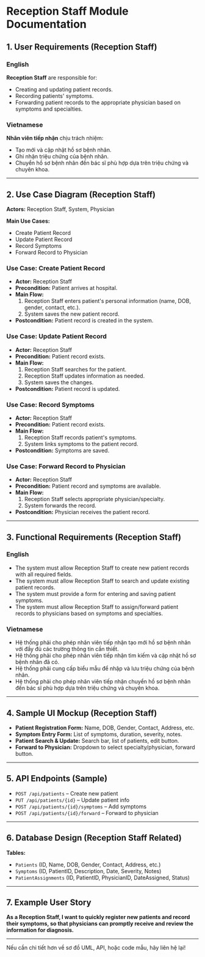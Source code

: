 # Reception Staff Module Documentation

## 1. User Requirements (Reception Staff)

### English
**Reception Staff** are responsible for:
- Creating and updating patient records.
- Recording patients' symptoms.
- Forwarding patient records to the appropriate physician based on symptoms and specialties.

### Vietnamese
**Nhân viên tiếp nhận** chịu trách nhiệm:
- Tạo mới và cập nhật hồ sơ bệnh nhân.
- Ghi nhận triệu chứng của bệnh nhân.
- Chuyển hồ sơ bệnh nhân đến bác sĩ phù hợp dựa trên triệu chứng và chuyên khoa.

---

## 2. Use Case Diagram (Reception Staff)

**Actors:** Reception Staff, System, Physician

**Main Use Cases:**
- Create Patient Record
- Update Patient Record
- Record Symptoms
- Forward Record to Physician

### Use Case: Create Patient Record
- **Actor:** Reception Staff
- **Precondition:** Patient arrives at hospital.
- **Main Flow:**
  1. Reception Staff enters patient's personal information (name, DOB, gender, contact, etc.).
  2. System saves the new patient record.
- **Postcondition:** Patient record is created in the system.

### Use Case: Update Patient Record
- **Actor:** Reception Staff
- **Precondition:** Patient record exists.
- **Main Flow:**
  1. Reception Staff searches for the patient.
  2. Reception Staff updates information as needed.
  3. System saves the changes.
- **Postcondition:** Patient record is updated.

### Use Case: Record Symptoms
- **Actor:** Reception Staff
- **Precondition:** Patient record exists.
- **Main Flow:**
  1. Reception Staff records patient's symptoms.
  2. System links symptoms to the patient record.
- **Postcondition:** Symptoms are saved.

### Use Case: Forward Record to Physician
- **Actor:** Reception Staff
- **Precondition:** Patient record and symptoms are available.
- **Main Flow:**
  1. Reception Staff selects appropriate physician/specialty.
  2. System forwards the record.
- **Postcondition:** Physician receives the patient record.

---

## 3. Functional Requirements (Reception Staff)

### English
- The system must allow Reception Staff to create new patient records with all required fields.
- The system must allow Reception Staff to search and update existing patient records.
- The system must provide a form for entering and saving patient symptoms.
- The system must allow Reception Staff to assign/forward patient records to physicians based on symptoms and specialties.

### Vietnamese
- Hệ thống phải cho phép nhân viên tiếp nhận tạo mới hồ sơ bệnh nhân với đầy đủ các trường thông tin cần thiết.
- Hệ thống phải cho phép nhân viên tiếp nhận tìm kiếm và cập nhật hồ sơ bệnh nhân đã có.
- Hệ thống phải cung cấp biểu mẫu để nhập và lưu triệu chứng của bệnh nhân.
- Hệ thống phải cho phép nhân viên tiếp nhận chuyển hồ sơ bệnh nhân đến bác sĩ phù hợp dựa trên triệu chứng và chuyên khoa.

---

## 4. Sample UI Mockup (Reception Staff)

- **Patient Registration Form:** Name, DOB, Gender, Contact, Address, etc.
- **Symptom Entry Form:** List of symptoms, duration, severity, notes.
- **Patient Search & Update:** Search bar, list of patients, edit button.
- **Forward to Physician:** Dropdown to select specialty/physician, forward button.

---

## 5. API Endpoints (Sample)

- `POST /api/patients` – Create new patient
- `PUT /api/patients/{id}` – Update patient info
- `POST /api/patients/{id}/symptoms` – Add symptoms
- `POST /api/patients/{id}/forward` – Forward to physician

---

## 6. Database Design (Reception Staff Related)

**Tables:**
- `Patients` (ID, Name, DOB, Gender, Contact, Address, etc.)
- `Symptoms` (ID, PatientID, Description, Date, Severity, Notes)
- `PatientAssignments` (ID, PatientID, PhysicianID, DateAssigned, Status)

---

## 7. Example User Story

**As a Reception Staff, I want to quickly register new patients and record their symptoms, so that physicians can promptly receive and review the information for diagnosis.**

---

Nếu cần chi tiết hơn về sơ đồ UML, API, hoặc code mẫu, hãy liên hệ lại! 